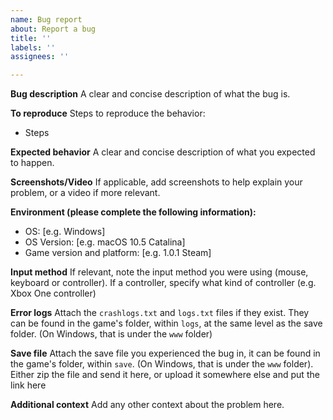 ```yaml
---
name: Bug report
about: Report a bug
title: ''
labels: ''
assignees: ''

---
```


**Bug description**
A clear and concise description of what the bug is.

**To reproduce**
Steps to reproduce the behavior:
* Steps

**Expected behavior**
A clear and concise description of what you expected to happen.

**Screenshots/Video**
If applicable, add screenshots to help explain your problem, or a video if more relevant.

**Environment (please complete the following information):**
 - OS: [e.g. Windows]
-  OS Version: [e.g. macOS 10.5 Catalina]
-  Game version and platform: [e.g. 1.0.1 Steam]

**Input method**
If relevant, note the input method you were using (mouse, keyboard or controller). If a controller, specify what kind of controller (e.g. Xbox One controller)

**Error logs**
Attach the `crashlogs.txt` and `logs.txt` files if they exist.
They can be found in the game's folder, within `logs`, at the same level as the save folder. (On Windows, that is under the `www` folder)

**Save file**
Attach the save file you experienced the bug in, it can be found in the game's folder, within `save`. (On Windows, that is under the `www` folder).
Either zip the file and send it here, or upload it somewhere else and put the link here

**Additional context**
Add any other context about the problem here.
